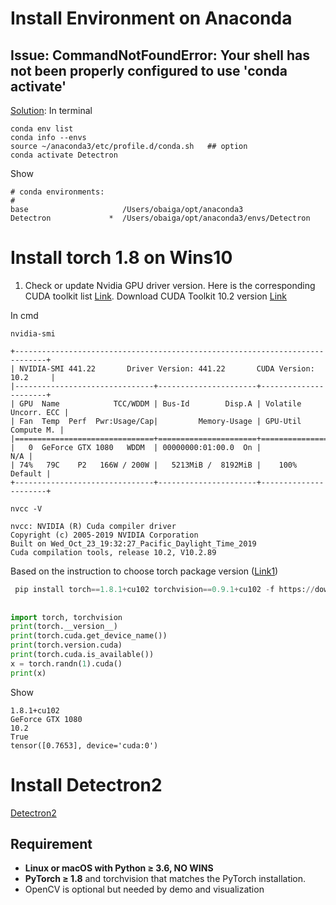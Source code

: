 # Install Environment on Anaconda
## Issue: CommandNotFoundError: Your shell has not been properly configured to use 'conda activate' 
[Solution](https://stackoverflow.com/questions/61915607/commandnotfounderror-your-shell-has-not-been-properly-configured-to-use-conda): 
In terminal
```
conda env list
conda info --envs
source ~/anaconda3/etc/profile.d/conda.sh   ## option
conda activate Detectron
```
Show
```
# conda environments:
#
base                     /Users/obaiga/opt/anaconda3
Detectron             *  /Users/obaiga/opt/anaconda3/envs/Detectron

```

# Install torch 1.8 on Wins10
1. Check or update Nvidia GPU driver version. Here is the corresponding CUDA toolkit list [Link](https://docs.nvidia.com/cuda/cuda-toolkit-release-notes/index.html). Download CUDA Toolkit 10.2 version [Link](https://developer.nvidia.com/cuda-10.2-download-archive) 

In cmd
```
nvidia-smi

+-----------------------------------------------------------------------------+
| NVIDIA-SMI 441.22       Driver Version: 441.22       CUDA Version: 10.2     |
|-------------------------------+----------------------+----------------------+
| GPU  Name            TCC/WDDM | Bus-Id        Disp.A | Volatile Uncorr. ECC |
| Fan  Temp  Perf  Pwr:Usage/Cap|         Memory-Usage | GPU-Util  Compute M. |
|===============================+======================+======================|
|   0  GeForce GTX 1080   WDDM  | 00000000:01:00.0  On |                  N/A |
| 74%   79C    P2   166W / 200W |   5213MiB /  8192MiB |    100%      Default |
+-------------------------------+----------------------+----------------------+

nvcc -V

nvcc: NVIDIA (R) Cuda compiler driver
Copyright (c) 2005-2019 NVIDIA Corporation
Built on Wed_Oct_23_19:32:27_Pacific_Daylight_Time_2019
Cuda compilation tools, release 10.2, V10.2.89

```


Based on the instruction to choose torch package version ([Link1](https://pytorch.org/get-started/previous-versions/))

```python
 pip install torch==1.8.1+cu102 torchvision==0.9.1+cu102 -f https://download.pytorch.org/whl/cu102/torch_stable.html
 
 
import torch, torchvision
print(torch.__version__)
print(torch.cuda.get_device_name())
print(torch.version.cuda)
print(torch.cuda.is_available())
x = torch.randn(1).cuda()
print(x)
```
Show
```
1.8.1+cu102
GeForce GTX 1080
10.2
True
tensor([0.7653], device='cuda:0')
```

# Install Detectron2
[Detectron2](https://github.com/facebookresearch/detectron2)
## Requirement
- **Linux or macOS with Python ≥ 3.6, NO WINS**
- **PyTorch ≥ 1.8** and torchvision that matches the PyTorch installation. 
- OpenCV is optional but needed by demo and visualization
<!-- - On MacOS,  -->
